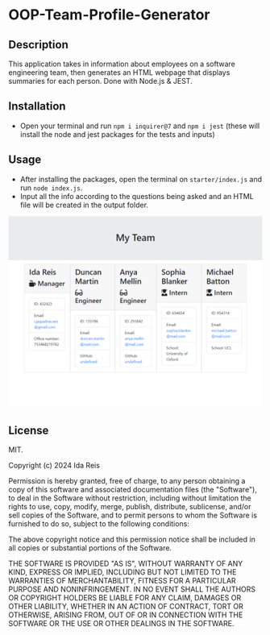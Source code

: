 # OOP-Team-Profile-Generator

## Description

This application takes in information about employees on a software engineering team, then generates an HTML webpage that displays summaries for each person. Done with Node.js & JEST.

## Installation

- Open your terminal and run `npm i inquirer@7` and `npm i jest` (these will install the node and jest packages for the tests and inputs)


## Usage


- After installing the packages, open the terminal on `starter/index.js` and run `node index.js`.
- Input all the info according to the questions being asked and an HTML file will be created in the output folder.

![website screenshot)](assets/127.0.0.1_5500_starter_output_team.html.png)



## License

MIT.

Copyright (c) 2024 Ida Reis

Permission is hereby granted, free of charge, to any person obtaining a copy
of this software and associated documentation files (the "Software"), to deal
in the Software without restriction, including without limitation the rights
to use, copy, modify, merge, publish, distribute, sublicense, and/or sell
copies of the Software, and to permit persons to whom the Software is
furnished to do so, subject to the following conditions:

The above copyright notice and this permission notice shall be included in all
copies or substantial portions of the Software.

THE SOFTWARE IS PROVIDED "AS IS", WITHOUT WARRANTY OF ANY KIND, EXPRESS OR
IMPLIED, INCLUDING BUT NOT LIMITED TO THE WARRANTIES OF MERCHANTABILITY,
FITNESS FOR A PARTICULAR PURPOSE AND NONINFRINGEMENT. IN NO EVENT SHALL THE
AUTHORS OR COPYRIGHT HOLDERS BE LIABLE FOR ANY CLAIM, DAMAGES OR OTHER
LIABILITY, WHETHER IN AN ACTION OF CONTRACT, TORT OR OTHERWISE, ARISING FROM,
OUT OF OR IN CONNECTION WITH THE SOFTWARE OR THE USE OR OTHER DEALINGS IN THE
SOFTWARE.
